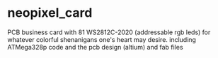 # neopixel_card
PCB business card with 81 WS2812C-2020 (addressable rgb leds) for whatever colorful shenanigans one's heart may desire. including ATMega328p code and the pcb design (altium) and fab files
